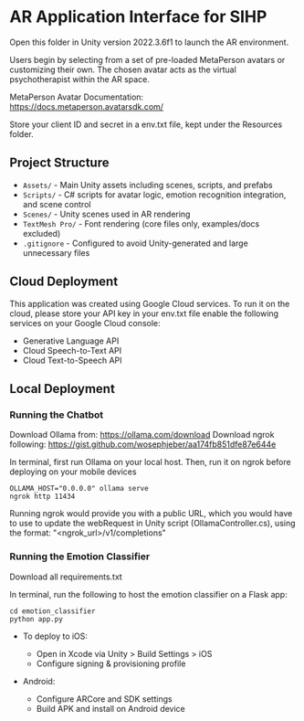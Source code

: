 # AR Application Interface for SIHP

Open this folder in Unity version 2022.3.6f1 to launch the AR environment.

Users begin by selecting from a set of pre-loaded MetaPerson avatars or customizing their own. The chosen avatar acts as the virtual psychotherapist within the AR space.

MetaPerson Avatar Documentation: https://docs.metaperson.avatarsdk.com/

Store your client ID and secret in a env.txt file, kept under the Resources folder.

## Project Structure
- `Assets/` - Main Unity assets including scenes, scripts, and prefabs
- `Scripts/` - C# scripts for avatar logic, emotion recognition integration, and scene control
- `Scenes/` - Unity scenes used in AR rendering
- `TextMesh Pro/` - Font rendering (core files only, examples/docs excluded)
- `.gitignore` - Configured to avoid Unity-generated and large unnecessary files


## Cloud Deployment
This application was created using Google Cloud services. To run it on the cloud, please store your API key in your env.txt file enable the following services on your Google Cloud console:
* Generative Language API
* Cloud Speech-to-Text API
* Cloud Text-to-Speech API


## Local Deployment

### Running the Chatbot
Download Ollama from: https://ollama.com/download
Download ngrok following: https://gist.github.com/wosephjeber/aa174fb851dfe87e644e

In terminal, first run Ollama on your local host. Then, run it on ngrok before deploying on your mobile devices
```
OLLAMA_HOST="0.0.0.0" ollama serve
ngrok http 11434
```

Running ngrok would provide you with a public URL, which you would have to use to update the webRequest in Unity script (OllamaController.cs), using the format: "<ngrok_url>/v1/completions"


### Running the Emotion Classifier
Download all requirements.txt

In terminal, run the following to host the emotion classifier on a Flask app:
```
cd emotion_classifier
python app.py
```

- To deploy to iOS:
  - Open in Xcode via Unity > Build Settings > iOS
  - Configure signing & provisioning profile

- Android:
  - Configure ARCore and SDK settings
  - Build APK and install on Android device
